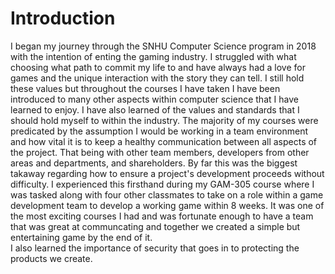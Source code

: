 # Introduction
I began my journey through the SNHU Computer Science program in 2018 with the intention of enting the gaming industry. I struggled with what choosing what path to commit my life to and have always had a love for games and the unique interaction with the story they can tell. I still hold these values but throughout the courses I have taken I have been introduced to many other aspects within computer science that I have learned to enjoy. I have also learned of the values and standards that I should hold myself to within the industry. The majority of my courses were predicated by the assumption I would be working in a team environment and how vital it is to keep a healthy communication between all aspects of the project. That being with other team members, developers from other areas and departments, and shareholders. By far this was the biggest takaway regarding how to ensure a project's development proceeds without difficulty. I experienced this firsthand during my GAM-305 course where I was tasked along with four other classmates to take on a role within a game development team to develop a working game within 8 weeks. It was one of the most exciting courses I had and was fortunate enough to have a team that was great at communcating and together we created a simple but entertaining game by the end of it.  
I also learned the importance of security that goes in to protecting the products we create. 
